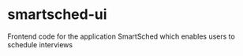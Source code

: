 # smartsched-ui
Frontend code for the application SmartSched which enables users to schedule interviews
